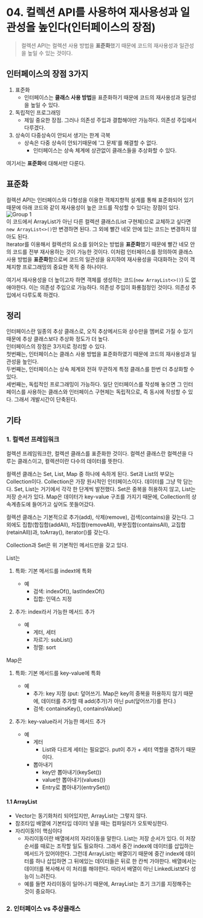 # 04. 컬렉션 API를 사용하여 재사용성과 일관성을 높인다(인터페이스의 장점)
> 컬렉션 API는 컬렉션 사용 방법을 **표준화**했기 때문에 코드의 재사용성과 일관성을 높일 수 있는 것이다.

## 인터페이스의 장점 3가지

1. 표준화
    - 인터페이스는 **클래스 사용 방법**을 표준화하기 때문에 코드의 재사용성과 일관성을 높일 수 있다.
2. 독립적인 프로그래밍
    - 제일 중요한 장점. 그러나 의존성 주입과 결합해야만 가능하다. 의존성 주입에서 다루겠다.
3. 상속이 다중상속이 안되서 생기는 한계 극복
    -  상속은 다중 상속이 안되기때문에 '그 문제'를 해결할 수 없다.
        - 인터페이스는 상속 체계에 상관없이 클래스들을 추상화할 수 있다.

여기서는 **표준화**에 대해서만 다룬다.

## 표준화
컬렉션 API는 인터페이스와 다형성을 이용한 객체지향적 설계를 통해 표준화되어 있기 때문에 아래 코드와 같이 재사용성이 높은 코드를 작성할 수 있다는 장점이 있다.  
![Group 1](https://user-images.githubusercontent.com/68311318/148577707-2de96d80-4886-4ead-a25c-d4a36b29b7bd.png)  
이 코드에서 ArrayList가 아닌 다른 컬렉션 클래스(List 구현체)으로 교체하고 싶다면 `new ArrayList<>()`만 변경하면 된다. 그 외에 빨간 네모 안에 있는 코드는 변경하지 않아도 된다.    
Iterator를 이용해서 컬렉션의 요소를 읽어오는 방법을 **표준화**했기 때문에 빨간 네모 안의 코드를 전부 재사용하는 것이 가능한 것이다.
이처럼 인터페이스를 정의하여 클래스 사용 방법을 **표준화**함으로써 코드의 일관성을 유지하여 재사용성을 극대화하는 것이
객체지향 프로그래밍의 중요한 목적 중 하나이다.  

여기서 재사용성을 더 높이고자 하면 객체를 생성하는 코드(`new ArrayList<>()`) 도 없애야한다. 이는 의존성 주입으로 가능하다. 의존성 주입이 화룡점정인 것이다. 의존성 주입에서 다루도록 하겠다.

## 정리
인터페이스란 일종의 추상 클래스로, 오직 추상메서드와 상수만을 멤버로 가질 수 있기 때문에 추상 클래스보다 추상화 정도가 더 높다.  
인터페이스의 장점은 3가지로 정리할 수 있다.  
첫번째는, 인터페이스는 클래스 사용 방법을 표준화하였기 때문에 코드의 재사용성과 일관성을 높인다.  
두번째는, 인터페이스는 상속 체계와 전혀 무관하게 특정 클래스를 한번 더 추상화할 수 있다.  
세번째는, 독립적인 프로그래밍이 가능하다. 일단 인터페이스를 작성해 놓으면 그 인터페이스를 사용하는 클래스와 인터페이스 구현체는 독립적으로, 즉 동시에 작성할 수 있다. 그래서 개발시간이 단축된다.

## 기타
### 1. 컬렉션 프레임워크
컬렉션 프레임워크란, 컬렉션 클래스를 표준화한 것이다. 컬렉션 클래스란 컬렉션을 다루는 클래스이고, 컬렉션이란 다수의 데이터를 뜻한다.  

컬렉션 클래스는 Set, List, Map 중 하나에 속하게 된다. Set과 List의 부모는 Collection이다. Collection은 가장 원시적인 인터페이스이다. 데이터를 그냥 막 담는다. Set, List는 거기에서 각각 한 단계씩 발전했다. Set은 중복을 허용하지 않고, List는 저장 순서가 있다. Map은 데이터가 key-value 구조를 가지기 때문에, Collection의 상속계층도에 들어가고 싶어도 못들어갔다.  

컬렉션 클래스는 기본적으로 추가(add), 삭제(remove), 검색(contains)을 갖는다. 그 외에도 집합(합집합(addAll), 차집합(removeAll), 부분집합(containsAll), 교집합(retainAll))과, toArray(), iterator()를 갖는다.  

Collection과 Set은 위 기본적인 메서드만을 갖고 있다.  

List는
1. 특화: 기본 메서드를 indext에 특화
    - 예
        - 검색: indexOf(), lastIndexOf()
        - 집합: 인덱스 지정

2. 추가: index라서 가능한 메서드 추가
    - 예
        - 게터, 세터
        - 자르기: subList()
        - 정렬: sort

Map은  
1. 특화: 기본 메서드를 key-value에 특화
    - 예
        - 추가: key 지정 (put: 덮어쓰기. Map은 key의 중복을 허용하지 않기 때문에, 데이터를 추가할 때 add(추가)가 아닌 put(덮어쓰기)를 한다.)
        - 검색: containsKey(), containsValue()

2. 추가: key-value라서 가능한 메서드 추가
    - 예
        - 게터
            - List와 다르게 세터는 필요없다. put이 추가 + 세터 역할을 겸하기 때문이다. 
        - 뽑아내기
            - key만 뽑아내기(keySet())
            - value만 뽑아내기(values())
            - Entry로 뽑아내기(entrySet())


#### 1.1 ArrayList
- Vector는 동기화처리 되어있지만, ArrayList는 그렇지 않다.
- 참조타입 배열에 기본타입 데이터 넣을 때는 컴파일러가 오토박싱한다.
- 자리이동!이 핵심이다
    - 자리이동이란 배열에서의 자리이동을 말한다. List는 저장 순서가 있다. 이 저장 순서를 때로는 조작할 일도 필요하다. 그래서 중간 index에 데이터를 삽입하는 메서드가 있어야한다. 그런데 ArrayList는 배열이기 때문에 중간 index에 데이터를 하나 삽입하면 그 뒤에있는 데이터들은 뒤로 한 칸씩 가야한다. 배열에서는 데이터를 복사해서 이 처리를 해야한다. 따라서 배열이 아닌 LinkedList보다 성능이 느려진다.
    - 예를 들면 자리이동이 일어나기 때문에, ArrayList는 초기 크기를 지정해주는 것이 중요하다.

### 2. 인터페이스 vs 추상클래스